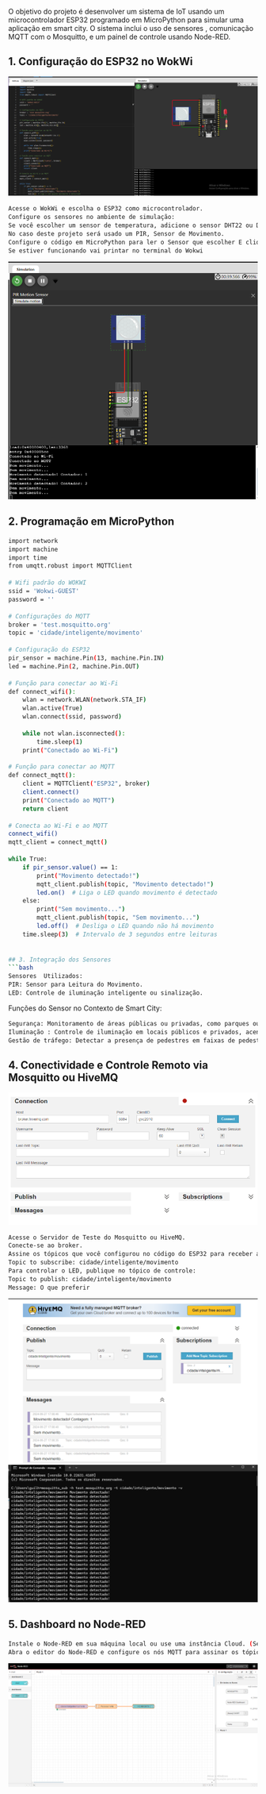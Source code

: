 O objetivo do projeto é desenvolver um sistema de IoT usando um microcontrolador ESP32 programado em MicroPython para simular uma aplicação em smart city. O sistema inclui o uso de sensores , comunicação MQTT com o Mosquitto, e um painel de controle usando Node-RED.

## 1. Configuração do ESP32 no WokWi
![wOKWI](assets/Wokwi.png)

```bash
Acesse o WokWi e escolha o ESP32 como microcontrolador.
Configure os sensores no ambiente de simulação:
Se você escolher um sensor de temperatura, adicione o sensor DHT22 ou DHT11.
No caso deste projeto será usado um PIR, Sensor de Movimento.
Configure o código em MicroPython para ler o Sensor que escolher E clique no Botão de PLAY/RUN.
Se estiver funcionando vai printar no terminal do Wokwi
```
![200OK](assets/200OK.png)

## 2. Programação em MicroPython
```bash
import network
import machine
import time
from umqtt.robust import MQTTClient  

# Wifi padrão do WOKWI 
ssid = 'Wokwi-GUEST'
password = ''

# Configurações do MQTT
broker = 'test.mosquitto.org'
topic = 'cidade/inteligente/movimento'

# Configuração do ESP32
pir_sensor = machine.Pin(13, machine.Pin.IN)
led = machine.Pin(2, machine.Pin.OUT)

# Função para conectar ao Wi-Fi
def connect_wifi():
    wlan = network.WLAN(network.STA_IF)
    wlan.active(True)
    wlan.connect(ssid, password)

    while not wlan.isconnected():
        time.sleep(1)
    print("Conectado ao Wi-Fi")

# Função para conectar ao MQTT
def connect_mqtt():
    client = MQTTClient("ESP32", broker)
    client.connect()
    print("Conectado ao MQTT")
    return client

# Conecta ao Wi-Fi e ao MQTT
connect_wifi()
mqtt_client = connect_mqtt()

while True:
    if pir_sensor.value() == 1:
        print("Movimento detectado!")
        mqtt_client.publish(topic, "Movimento detectado!")
        led.on()  # Liga o LED quando movimento é detectado
    else:
        print("Sem movimento...")
        mqtt_client.publish(topic, "Sem movimento...")
        led.off()  # Desliga o LED quando não há movimento
    time.sleep(3)  # Intervalo de 3 segundos entre leituras


## 3. Integração dos Sensores
```bash
Sensores  Utilizados:
PIR: Sensor para Leitura do Movimento.
LED: Controle de iluminação inteligente ou sinalização.
```
Funções do Sensor no Contexto de Smart City:

```bash
Segurança: Monitoramento de áreas públicas ou privadas, como parques ou estacionamentos, para identificar presença de atividasdes suspeitas.
Iluminação : Controle de iluminação em locais públicos e privados, acendendo luzes quando há movimento e apagando quando não há, economizando energia.
Gestão de tráfego: Detectar a presença de pedestres em faixas de pedestres, otimizando semáforos e sistemas de tráfego.
```
## 4. Conectividade e Controle Remoto via Mosquitto ou HiveMQ
![MQTT](assets/HIVEMQ.png)


```bash
Acesse o Servidor de Teste do Mosquitto ou HiveMQ.
Conecte-se ao broker.
Assine os tópicos que você configurou no código do ESP32 para receber as leituras de movimento:
Topic to subscribe: cidade/inteligente/movimento
Para controlar o LED, publique no tópico de controle:
Topic to publish: cidade/inteligente/movimento
Message: O que preferir
```
![MQTT200](assets/MQTT200.png)
![Mosquitto200](assets/Mosquitto.png)

## 5. Dashboard no Node-RED
```bash
Instale o Node-RED em sua máquina local ou use uma instância Cloud. (Será instalado na máquina local, caso queira instalar https://nodejs.org/pt)
Abra o editor do Node-RED e configure os nós MQTT para assinar os tópicos de movimento.

```

![Nodered](assets/node.png)
